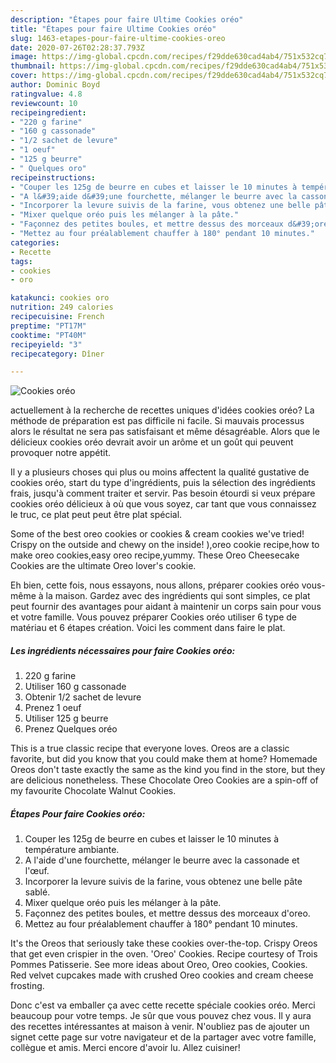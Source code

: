 ```yaml
---
description: "Étapes pour faire Ultime Cookies oréo"
title: "Étapes pour faire Ultime Cookies oréo"
slug: 1463-etapes-pour-faire-ultime-cookies-oreo
date: 2020-07-26T02:28:37.793Z
image: https://img-global.cpcdn.com/recipes/f29dde630cad4ab4/751x532cq70/cookies-oreo-photo-principale-de-la-recette.jpg
thumbnail: https://img-global.cpcdn.com/recipes/f29dde630cad4ab4/751x532cq70/cookies-oreo-photo-principale-de-la-recette.jpg
cover: https://img-global.cpcdn.com/recipes/f29dde630cad4ab4/751x532cq70/cookies-oreo-photo-principale-de-la-recette.jpg
author: Dominic Boyd
ratingvalue: 4.8
reviewcount: 10
recipeingredient:
- "220 g farine"
- "160 g cassonade"
- "1/2 sachet de levure"
- "1 oeuf"
- "125 g beurre"
- " Quelques oro"
recipeinstructions:
- "Couper les 125g de beurre en cubes et laisser le 10 minutes à température ambiante."
- "A l&#39;aide d&#39;une fourchette, mélanger le beurre avec la cassonade et l&#39;œuf."
- "Incorporer la levure suivis de la farine, vous obtenez une belle pâte sablé."
- "Mixer quelque oréo puis les mélanger à la pâte."
- "Façonnez des petites boules, et mettre dessus des morceaux d&#39;oreo."
- "Mettez au four préalablement chauffer à 180° pendant 10 minutes."
categories:
- Recette
tags:
- cookies
- oro

katakunci: cookies oro 
nutrition: 249 calories
recipecuisine: French
preptime: "PT17M"
cooktime: "PT40M"
recipeyield: "3"
recipecategory: Dîner

---
```



![Cookies oréo](https://img-global.cpcdn.com/recipes/f29dde630cad4ab4/751x532cq70/cookies-oreo-photo-principale-de-la-recette.jpg)

actuellement à la recherche de recettes uniques d'idées cookies oréo? La méthode de préparation est pas difficile ni facile. Si mauvais processus alors le résultat ne sera pas satisfaisant et même désagréable. Alors que le délicieux cookies oréo devrait avoir un arôme et un goût qui peuvent provoquer notre appétit.

Il y a plusieurs choses qui plus ou moins affectent la qualité gustative de cookies oréo, start du type d'ingrédients, puis la sélection des ingrédients frais, jusqu'à comment traiter et servir. Pas besoin étourdi si veux prépare cookies oréo délicieux à où que vous soyez, car tant que vous connaissez le truc, ce plat peut peut être plat spécial.

Some of the best oreo cookies or cookies &amp; cream cookies we&#39;ve tried! Crispy on the outside and chewy on the inside! ),oreo cookie recipe,how to make oreo cookies,easy oreo recipe,yummy. These Oreo Cheesecake Cookies are the ultimate Oreo lover&#39;s cookie.


Eh bien, cette fois, nous essayons, nous allons, préparer cookies oréo vous-même à la maison. Gardez avec des ingrédients qui sont simples, ce plat peut fournir des avantages pour aidant à maintenir un corps sain pour vous et votre famille. Vous pouvez préparer Cookies oréo utiliser 6 type de matériau et 6 étapes création. Voici les comment dans faire le plat.

<!--inarticleads1-->

##### Les ingrédients nécessaires pour faire Cookies oréo:

1.  220 g farine
1. Utiliser 160 g cassonade
1. Obtenir 1/2 sachet de levure
1. Prenez 1 oeuf
1. Utiliser 125 g beurre
1. Prenez  Quelques oréo


This is a true classic recipe that everyone loves. Oreos are a classic favorite, but did you know that you could make them at home? Homemade Oreos don&#39;t taste exactly the same as the kind you find in the store, but they are delicious nonetheless. These Chocolate Oreo Cookies are a spin-off of my favourite Chocolate Walnut Cookies. 

<!--inarticleads2-->

##### Étapes Pour faire Cookies oréo:

1. Couper les 125g de beurre en cubes et laisser le 10 minutes à température ambiante.
1. A l&#39;aide d&#39;une fourchette, mélanger le beurre avec la cassonade et l&#39;œuf.
1. Incorporer la levure suivis de la farine, vous obtenez une belle pâte sablé.
1. Mixer quelque oréo puis les mélanger à la pâte.
1. Façonnez des petites boules, et mettre dessus des morceaux d&#39;oreo.
1. Mettez au four préalablement chauffer à 180° pendant 10 minutes.


It&#39;s the Oreos that seriously take these cookies over-the-top. Crispy Oreos that get even crispier in the oven. &#39;Oreo&#39; Cookies. Recipe courtesy of Trois Pommes Patisserie. See more ideas about Oreo, Oreo cookies, Cookies. Red velvet cupcakes made with crushed Oreo cookies and cream cheese frosting. 


Donc c'est va emballer ça avec cette recette spéciale cookies oréo. Merci beaucoup pour votre temps. Je sûr que vous pouvez chez vous. Il y aura des recettes  intéressantes at maison à venir. N'oubliez pas de ajouter un signet cette page sur votre navigateur et de la partager avec votre famille, collègue et amis. Merci encore d'avoir lu. Allez cuisiner!
